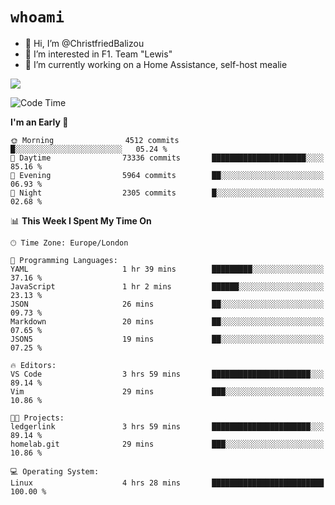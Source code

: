 # `whoami`

- 👋 Hi, I’m @ChristfriedBalizou
- 👀 I’m interested in F1. Team "Lewis"
- 🌱 I’m currently working on a Home Assistance, self-host mealie
<!--
- 💞️ I’m looking to collaborate on
- 📫 How to reach me /dev/stdin
-->


![](https://github-readme-stats.vercel.app/api?username=Christfriedbalizou&show_icons=true&hide_title=true&theme=solarized-dark&count_private=true&hide=stars)
<!-- 
  ![](https://github-readme-stats.vercel.app/api/top-langs/?username=Christfriedbalizou&show_icons=true&hide_title=true&theme=solarized-dark&layout=compact&show_icons=true&count_private=false)
-->


<!--START_SECTION:waka-->
![Code Time](http://img.shields.io/badge/Code%20Time-63%20hrs%2010%20mins-blue)

**I'm an Early 🐤** 

```text
🌞 Morning                4512 commits        █░░░░░░░░░░░░░░░░░░░░░░░░   05.24 % 
🌆 Daytime                73336 commits       █████████████████████░░░░   85.16 % 
🌃 Evening                5964 commits        ██░░░░░░░░░░░░░░░░░░░░░░░   06.93 % 
🌙 Night                  2305 commits        █░░░░░░░░░░░░░░░░░░░░░░░░   02.68 % 
```


📊 **This Week I Spent My Time On** 

```text
🕑︎ Time Zone: Europe/London

💬 Programming Languages: 
YAML                     1 hr 39 mins        █████████░░░░░░░░░░░░░░░░   37.16 % 
JavaScript               1 hr 2 mins         ██████░░░░░░░░░░░░░░░░░░░   23.13 % 
JSON                     26 mins             ██░░░░░░░░░░░░░░░░░░░░░░░   09.73 % 
Markdown                 20 mins             ██░░░░░░░░░░░░░░░░░░░░░░░   07.65 % 
JSON5                    19 mins             ██░░░░░░░░░░░░░░░░░░░░░░░   07.25 % 

🔥 Editors: 
VS Code                  3 hrs 59 mins       ██████████████████████░░░   89.14 % 
Vim                      29 mins             ███░░░░░░░░░░░░░░░░░░░░░░   10.86 % 

🐱‍💻 Projects: 
ledgerlink               3 hrs 59 mins       ██████████████████████░░░   89.14 % 
homelab.git              29 mins             ███░░░░░░░░░░░░░░░░░░░░░░   10.86 % 

💻 Operating System: 
Linux                    4 hrs 28 mins       █████████████████████████   100.00 % 
```


<!--END_SECTION:waka-->


<!---
ChristfriedBalizou/ChristfriedBalizou is a ✨ special ✨ repository because its `README.md` (this file) appears on your GitHub profile.
You can click the Preview link to take a look at your changes.
--->
